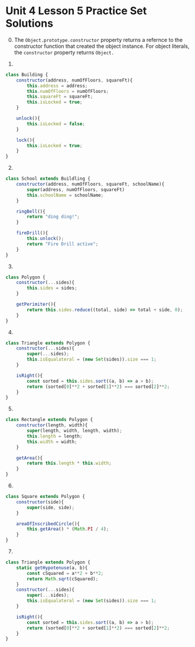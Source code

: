 # Unit 4 Lesson 5 Practice Set Solutions

0. The `Object.prototype.constructor` property returns a refernce to the constructor function that created the object instance. For object literals, the `constructor` property returns `Object.`

1. 
```js
class Building {
    constructor(address, numOfFloors, squareFt){
        this.address = address;
        this.numOfFloors = numOfFloors;
        this.squareFt = squareFt;
        this.isLocked = true;
    }

    unlock(){
        this.isLocked = false;
    }

    lock(){
        this.isLocked = true;
    }
}
```

2. 
```js
class School extends Buildling {
    constructor(address, numOfFloors, squareFt, schoolName){
        super(address, numOfFloors, squareFt)
        this.schoolName = schoolName;
    }

    ringBell(){
        return "ding ding!";
    }

    fireDrill(){
        this.unlock();
        return "Fire Drill active";
    }
}
```

3. 
```js
class Polygon {
    constructor(...sides){
        this.sides = sides;
    }

    getPerimiter(){
        return this.sides.reduce((total, side) => total + side, 0);
    }
}
```

4. 
```js
class Triangle extends Polygon {
    constructor(...sides){
        super(...sides);
        this.isEqualateral = (new Set(sides)).size === 1;
    }

    isRight(){
        const sorted = this.sides.sort((a, b) => a > b);
        return (sorted[0]**2 + sorted[1]**2) === sorted[2]**2;
    }
}
```

5.
```js
class Rectangle extends Polygon {
    constructor(length, width){
        super(length, width, length, width);
        this.length = length;
        this.width = width;
    }

    getArea(){
        return this.length * this.width;
    }
}
```

6.
```js
class Square extends Polygon {
    constructor(side){
        super(side, side);
    }

    areaOfInscribedCircle(){
        this.getArea() * (Math.PI / 4);
    }
}
```

7. 
```js
class Triangle extends Polygon {
    static getHypotenuse(a, b){
        const cSquared = a**2 + b**2;
        return Math.sqrt(cSquared);
    }
    constructor(...sides){
        super(...sides);
        this.isEqualateral = (new Set(sides)).size === 1;
    }

    isRight(){
        const sorted = this.sides.sort((a, b) => a > b);
        return (sorted[0]**2 + sorted[1]**2) === sorted[2]**2;
    }
}

```